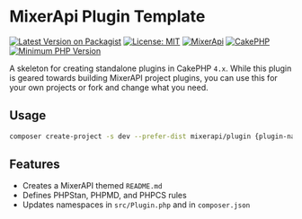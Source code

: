 # MixerApi Plugin Template

[![Latest Version on Packagist](https://img.shields.io/packagist/v/mixerapi/plugin.svg?style=flat-square)](https://packagist.org/packages/mixerapi/plugin)
[![License: MIT](https://img.shields.io/badge/License-MIT-green.svg)](LICENSE.txt)
[![MixerApi](https://mixerapi.com/assets/img/mixer-api-red.svg)](http://mixerapi.com)
[![CakePHP](https://img.shields.io/badge/cakephp-%3E%3D%204.0-red?logo=cakephp)](https://book.cakephp.org/4/en/index.html)
[![Minimum PHP Version](https://img.shields.io/badge/php-%3E%3D%207.2-8892BF.svg?logo=php)](https://php.net/)

A skeleton for creating standalone plugins in CakePHP `4.x`. While this plugin is geared towards building MixerAPI 
project plugins, you can use this for your own projects or fork and change what you need.

## Usage

```bash
composer create-project -s dev --prefer-dist mixerapi/plugin {plugin-name}
```

## Features

- Creates a MixerAPI themed `README.md`
- Defines PHPStan, PHPMD, and PHPCS rules
- Updates namespaces in `src/Plugin.php` and in `composer.json`